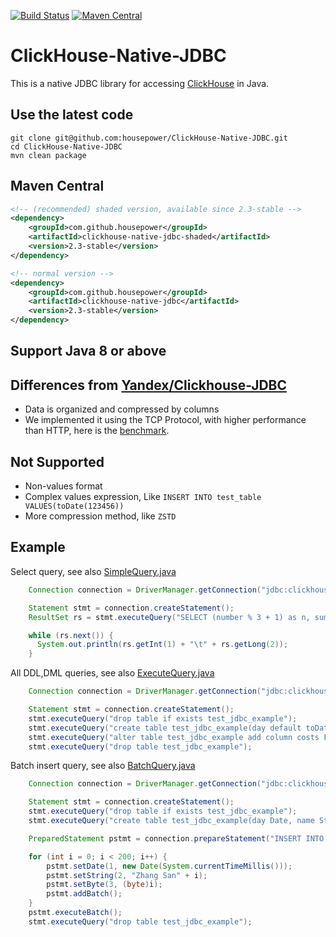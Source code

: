 [![Build Status](https://travis-ci.org/housepower/ClickHouse-Native-JDBC.svg?branch=master)](https://travis-ci.org/housepower/ClickHouse-Native-JDBC)
[![Maven Central](https://maven-badges.herokuapp.com/maven-central/com.github.housepower/clickhouse-native-jdbc-parent/badge.svg)](https://search.maven.org/search?q=clickhouse-native-jdbc)

# ClickHouse-Native-JDBC

This is a native JDBC library for accessing [ClickHouse](https://clickhouse.yandex/) in Java.


## Use the latest code

```shell script
git clone git@github.com:housepower/ClickHouse-Native-JDBC.git
cd ClickHouse-Native-JDBC
mvn clean package
```

## Maven Central

```xml
<!-- (recommended) shaded version, available since 2.3-stable -->
<dependency>
    <groupId>com.github.housepower</groupId>
    <artifactId>clickhouse-native-jdbc-shaded</artifactId>
    <version>2.3-stable</version>
</dependency>

<!-- normal version -->
<dependency>
    <groupId>com.github.housepower</groupId>
    <artifactId>clickhouse-native-jdbc</artifactId>
    <version>2.3-stable</version>
</dependency>
```

## Support Java 8 or above

## Differences from [Yandex/Clickhouse-JDBC](https://github.com/yandex/clickhouse-jdbc)

* Data is organized and compressed by columns
* We implemented it using the TCP Protocol, with higher performance than HTTP, here is the [benchmark](./Benchmark.md).

## Not Supported

* Non-values format
* Complex values expression, Like `INSERT INTO test_table VALUES(toDate(123456))`
* More compression method, like `ZSTD`

## Example

Select query, see also [SimpleQuery.java](./examples/src/main/java/examples/SimpleQuery.java)

```java
    Connection connection = DriverManager.getConnection("jdbc:clickhouse://127.0.0.1:9000");

    Statement stmt = connection.createStatement();
    ResultSet rs = stmt.executeQuery("SELECT (number % 3 + 1) as n, sum(number) FROM numbers(10000000) GROUP BY n");

    while (rs.next()) {
      System.out.println(rs.getInt(1) + "\t" + rs.getLong(2));
    }
```

All DDL,DML queries, see also [ExecuteQuery.java](./examples/src/main/java/examples/ExecuteQuery.java)

```java
    Connection connection = DriverManager.getConnection("jdbc:clickhouse://127.0.0.1:9000");

    Statement stmt = connection.createStatement();
    stmt.executeQuery("drop table if exists test_jdbc_example");
    stmt.executeQuery("create table test_jdbc_example(day default toDate( toDateTime(timestamp) ), timestamp UInt32, name String, impressions UInt32) Engine=MergeTree(day, (timestamp, name), 8192)");
    stmt.executeQuery("alter table test_jdbc_example add column costs Float32");
    stmt.executeQuery("drop table test_jdbc_example");
```

Batch insert query, see also [BatchQuery.java](./examples/src/main/java/examples/BatchQuery.java)

```java
    Connection connection = DriverManager.getConnection("jdbc:clickhouse://127.0.0.1:9000");

    Statement stmt = connection.createStatement();
    stmt.executeQuery("drop table if exists test_jdbc_example");
    stmt.executeQuery("create table test_jdbc_example(day Date, name String, age UInt8) Engine=Log");

    PreparedStatement pstmt = connection.prepareStatement("INSERT INTO test_jdbc_example VALUES(?, ?, ?)");

    for (int i = 0; i < 200; i++) {
        pstmt.setDate(1, new Date(System.currentTimeMillis()));
        pstmt.setString(2, "Zhang San" + i);
        pstmt.setByte(3, (byte)i);
        pstmt.addBatch();
    }
    pstmt.executeBatch();
    stmt.executeQuery("drop table test_jdbc_example");
```
